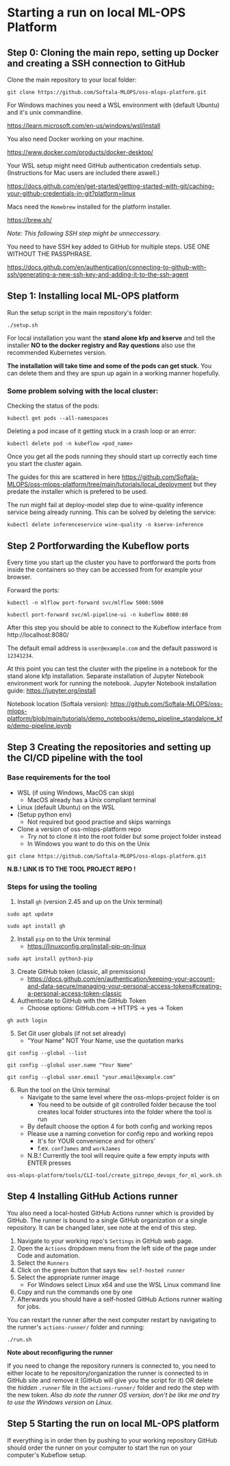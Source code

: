 # Starting a run on local ML-OPS Platform

## Step 0: Cloning the main repo, setting up Docker and creating a SSH connection to GitHub

Clone the main repository to your local folder:

```
git clone https://github.com/Softala-MLOPS/oss-mlops-platform.git
```
For Windows machines you need a WSL environment with (default Ubuntu) and it's unix commandline.

https://learn.microsoft.com/en-us/windows/wsl/install

You also need Docker working on your machine.

https://www.docker.com/products/docker-desktop/

Your WSL setup might need GitHub authentication credentials setup. (Instructions for Mac users are included there aswell.)

https://docs.github.com/en/get-started/getting-started-with-git/caching-your-github-credentials-in-git?platform=linux

Macs need the `Homebrew` installed for the platform installer.

https://brew.sh/

*Note: This following SSH step might be unneccessary.* 

You need to have SSH key added to GitHub for multiple steps. USE ONE WITHOUT THE PASSPHRASE. 

https://docs.github.com/en/authentication/connecting-to-github-with-ssh/generating-a-new-ssh-key-and-adding-it-to-the-ssh-agent


## Step 1: Installing local ML-OPS platform

Run the setup script in the main repository's folder:

```
./setup.sh
```
For local installation you want the **stand alone kfp and kserve** and tell the installer **NO to the docker registry and Ray questions** also use the recommended Kubernetes version. 

**The installation will take time and some of the pods can get stuck.** You can delete them and they are spun up again in a working manner hopefully.

### Some problem solving with the local cluster:

Checking the status of the pods:

```
kubectl get pods --all-namespaces
```

Deleting a pod incase of it getting stuck in a crash loop or an error:
```
kubectl delete pod -n kubeflow <pod_name>
```
Once you get all the pods running they should start up correctly each time you start the cluster again.

The guides for this are scattered in here https://github.com/Softala-MLOPS/oss-mlops-platform/tree/main/tutorials/local_deployment but they predate the installer which is prefered to be used.

The run might fail at deploy-model step due to wine-quality inference service being already running. This can be solved by deleting the service:

```
kubectl delete inferenceservice wine-quality -n kserve-inference
```

## Step 2 Portforwarding the Kubeflow ports

Every time you start up the cluster you have to portforward the ports from inside the containers so they can be accessed from for example your browser.

Forward the ports:
```
kubectl -n mlflow port-forward svc/mlflow 5000:5000
```

```
kubectl port-forward svc/ml-pipeline-ui -n kubeflow 8080:80
```

After this step you should be able to connect to the Kubeflow interface from http://localhost:8080/

The default email address is `user@example.com` and the default password is `12341234`.

At this point you can test the cluster with the pipeline in a notebook for the stand alone kfp installation. Separate installation of Jupyter Notebook environment work for running the notebook. Jupyter Notebook installation guide: https://jupyter.org/install

Notebook location (Softala version):
https://github.com/Softala-MLOPS/oss-mlops-platform/blob/main/tutorials/demo_notebooks/demo_pipeline_standalone_kfp/demo-pipeline.ipynb

## Step 3 Creating the repositories and setting up the CI/CD pipeline with the tool

### Base requirements for the tool

- WSL (if using Windows, MacOS can skip)
    - MacOS already has a Unix compliant terminal
- Linux (default Ubuntu) on the WSL
- (Setup python env)
    - Not required but good practise and skips warnings
- Clone a version of oss-mlops-platform repo 
    - Try not to clone it into the root folder but some project folder instead
    - In Windows you want to do this on the Unix

```
git clone https://github.com/Softala-MLOPS/oss-mlops-platform.git
```
**N.B.! LINK IS TO THE TOOL PROJECT REPO !**

### Steps for using the tooling

1. Install `gh` (version 2.45 and up on the Unix terminal)

```
sudo apt update
```

```
sudo apt install gh
```

2. Install `pip` on to the Unix terminal
    - https://linuxconfig.org/install-pip-on-linux

```
sudo apt install python3-pip
```

3. Create GitHub token (classic, all premissions)
    - https://docs.github.com/en/authentication/keeping-your-account-and-data-secure/managing-your-personal-access-tokens#creating-a-personal-access-token-classic
4. Authenticate to GitHub with the GitHub Token
    - Choose options: GitHub.com -> HTTPS -> yes -> Token

```
gh auth login
```

5. Set Git user globals (if not set already)
    - "Your Name" NOT Your Name, use the quotation marks

```
git config --global --list
```

```
git config --global user.name "Your Name"
```

```
git config --global user.email "your.email@example.com"
```

6. Run the tool on the Unix terminal
    - Navigate to the same level where the oss-mlops-project folder is on
        - You need to be outside of git controlled folder because the tool creates local folder structures into the folder where the tool is run
    - By default choose the option 4 for both config and working repos
    - Please use a naming convetion for config repo and working repos
        - It's for YOUR convenience and for others'
        - f.ex. `confJames` and `workJames`
    - N.B.! Currently the tool will require quite a few empty inputs with ENTER presses

```
oss-mlops-platform/tools/CLI-tool/create_gitrepo_devops_for_ml_work.sh
``` 

## Step 4 Installing GitHub Actions runner

You also need a local-hosted GitHub Actions runner which is provided by GitHub. The runner is bound to a single GitHub organization or a single repository. It can be changed later, see note at the end of this step.

1. Navigate to your working repo's `Settings` in GitHub web page.
2. Open the `Actions` dropdown menu from the left side of the page under Code and automation.
3. Select the `Runners`
4. Click on the green button that says `New self-hosted runner`
5. Select the appropriate runner image 
   - For Windows select Linux x64 and use the WSL Linux command line
6. Copy and run the commands one by one
7. Afterwards you should have a self-hosted GitHub Actions runner waiting for jobs.

You can restart the runner after the next computer restart by navigating to the runner's `actions-runner/` folder and running:

```
./run.sh
```

**Note about reconfiguring the runner**

If you need to change the repository runners is connected to, you need to either locate to he repository/organization the runner is connected to in GitHub site and remove it (GitHub will give you the script for it) OR delete the *hidden* `.runner` file in the `actions-runner/` folder and redo the step with the new token. *Also do note the runner OS version, don't be like me and try to use the Windows version on Linux.*

## Step 5 Starting the run on local ML-OPS platform

If everything is in order then by pushing to your working repository GitHub should order the runner on your computer to start the run on your computer's Kubeflow setup.

